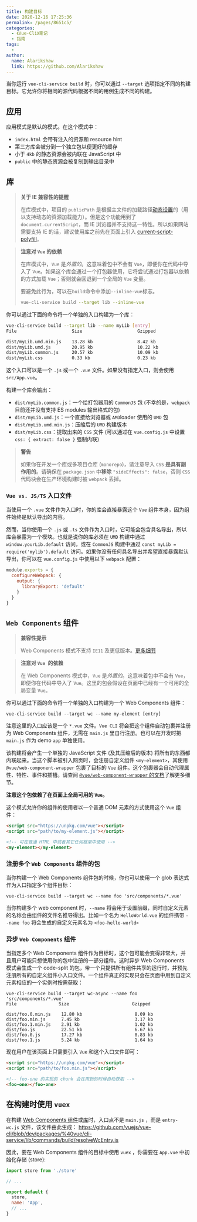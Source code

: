 ```yaml
---
title: 构建目标
date: 2020-12-16 17:25:36
permalink: /pages/8651c5/
categories:
  - 《Vue-Cli》笔记
  - 指南
tags:
  - 
author: 
  name: Alarikshaw
  link: https://github.com/Alarikshaw
---
```


当你运行 `vue-cli-service build` 时，你可以通过 `--target` 选项指定不同的构建目标。它允许你将相同的源代码根据不同的用例生成不同的构建。

## 应用

应用模式是默认的模式。在这个模式中：

- `index.html` 会带有注入的资源和 resource hint
- 第三方库会被分到一个独立包以便更好的缓存
- 小于 `4kb` 的静态资源会被内联在 JavaScript 中
- `public` 中的静态资源会被复制到输出目录中

## 库

> **关于 IE 兼容性的提醒**
>
> 在库模式中，项目的 `publicPath` 是根据主文件的加载路径[动态设置](https://github.com/vuejs/vue-cli/blob/dev/packages/@vue/cli-service/lib/commands/build/setPublicPath.js)的（用以支持动态的资源加载能力）。但是这个功能用到了 `document.currentScript`，而 IE 浏览器并不支持这一特性。所以如果网站需要支持 IE 的话，建议使用库之前先在页面上引入 [current-script-polyfill](https://www.npmjs.com/package/current-script-polyfill)。

> **注意对 `Vue` 的依赖**
>
> 在库模式中，`Vue` 是*外置的*。这意味着包中不会有 `Vue`，即便你在代码中导入了 `Vue`。如果这个库会通过一个打包器使用，它将尝试通过打包器以依赖的方式加载 `Vue`；否则就会回退到一个全局的 `Vue` 变量。
>
> 要避免此行为，可以在`build`命令中添加`--inline-vue`标志。
>
> ```bash
> vue-cli-service build --target lib --inline-vue
> ```

你可以通过下面的命令将一个单独的入口构建为一个库：

```bash
vue-cli-service build --target lib --name myLib [entry]
File                     Size                     Gzipped

dist/myLib.umd.min.js    13.28 kb                 8.42 kb
dist/myLib.umd.js        20.95 kb                 10.22 kb
dist/myLib.common.js     20.57 kb                 10.09 kb
dist/myLib.css           0.33 kb                  0.23 kb
```

这个入口可以是一个 `.js` 或一个 `.vue` 文件。如果没有指定入口，则会使用 `src/App.vue`。

构建一个库会输出：

- `dist/myLib.common.js`：一个给打包器用的 `CommonJS` 包 (不幸的是，`webpack` 目前还并没有支持 ES modules 输出格式的包)
- `dist/myLib.umd.js`：一个直接给浏览器或 `AMD`loader 使用的 `UMD` 包
- `dist/myLib.umd.min.js`：压缩后的 `UMD` 构建版本
- `dist/myLib.css`：提取出来的 `CSS` 文件 (可以通过在 `vue.config.js` 中设置 `css: { extract: false }` 强制内联)

> **警告**
>
> 如果你在开发一个库或多项目仓库 (`monorepo`)，请注意导入 `CSS` **是具有副作用的**。请确保在 `package.json` 中**移除** `"sideEffects": false`，否则 `CSS` 代码块会在生产环境构建时被 `webpack` 丢掉。

### `Vue vs. JS/TS` 入口文件

当使用一个 `.vue` 文件作为入口时，你的库会直接暴露这个 `Vue` 组件本身，因为组件始终是默认导出的内容。

然而，当你使用一个 `.js` 或 `.ts` 文件作为入口时，它可能会包含具名导出，所以库会暴露为一个模块。也就是说你的库必须在 `UMD` 构建中通过 `window.yourLib.default` 访问，或在 `CommonJS` 构建中通过 `const myLib = require('mylib').default` 访问。如果你没有任何具名导出并希望直接暴露默认导出，你可以在 `vue.config.js` 中使用以下 `webpack` 配置：

```js
module.exports = {
  configureWebpack: {
    output: {
      libraryExport: 'default'
    }
  }
}
```

## `Web Components` 组件

> **兼容性提示**
>
> Web Components 模式不支持 `IE11` 及更低版本。[更多细节](https://github.com/vuejs/vue-docs-zh-cn/blob/master/vue-web-component-wrapper/README.md#兼容性)

> **注意对 `Vue `的依赖**
>
> 在 Web Components 模式中，`Vue` 是*外置的*。这意味着包中不会有 `Vue`，即便你在代码中导入了 `Vue`。这里的包会假设在页面中已经有一个可用的全局变量 `Vue`。

你可以通过下面的命令将一个单独的入口构建为一个 Web Components 组件：

```text
vue-cli-service build --target wc --name my-element [entry]
```

注意这里的入口应该是一个 `*.vue` 文件。`Vue CLI` 将会把这个组件自动包裹并注册为 Web Components 组件，无需在 `main.js` 里自行注册。也可以在开发时把 `main.js` 作为 demo `app` 单独使用。

该构建将会产生一个单独的 JavaScript 文件 (及其压缩后的版本) 将所有的东西都内联起来。当这个脚本被引入网页时，会注册自定义组件 `<my-element>`，其使用 `@vue/web-component-wrapper` 包裹了目标的 `Vue` 组件。这个包裹器会自动代理属性、特性、事件和插槽。请查阅 [`@vue/web-component-wrapper` 的文档](https://github.com/vuejs/vue-docs-zh-cn/blob/master/vue-web-component-wrapper/README.md)了解更多细节。

**注意这个包依赖了在页面上全局可用的 `Vue`。**

这个模式允许你的组件的使用者以一个普通 DOM 元素的方式使用这个 `Vue` 组件：

```html
<script src="https://unpkg.com/vue"></script>
<script src="path/to/my-element.js"></script>

<!-- 可在普通 HTML 中或者其它任何框架中使用 -->
<my-element></my-element>
```

### 注册多个 `Web Components` 组件的包

当你构建一个 Web Components 组件包的时候，你也可以使用一个 glob 表达式作为入口指定多个组件目标：

```text
vue-cli-service build --target wc --name foo 'src/components/*.vue'
```

当你构建多个 web component 时，`--name` 将会用于设置前缀，同时自定义元素的名称会由组件的文件名推导得出。比如一个名为 `HelloWorld.vue` 的组件携带 `--name foo` 将会生成的自定义元素名为 `<foo-hello-world>`

### 异步 `Web Components` 组件

当指定多个 Web Components 组件作为目标时，这个包可能会变得非常大，并且用户可能只想使用你的包中注册的一部分组件。这时异步 Web Components 模式会生成一个 code-split 的包，带一个只提供所有组件共享的运行时，并预先注册所有的自定义组件小入口文件。一个组件真正的实现只会在页面中用到自定义元素相应的一个实例时按需获取：

```text
vue-cli-service build --target wc-async --name foo 'src/components/*.vue'
File                Size                        Gzipped

dist/foo.0.min.js    12.80 kb                    8.09 kb
dist/foo.min.js      7.45 kb                     3.17 kb
dist/foo.1.min.js    2.91 kb                     1.02 kb
dist/foo.js          22.51 kb                    6.67 kb
dist/foo.0.js        17.27 kb                    8.83 kb
dist/foo.1.js        5.24 kb                     1.64 kb
```

现在用户在该页面上只需要引入 `Vue` 和这个入口文件即可：

```html
<script src="https://unpkg.com/vue"></script>
<script src="path/to/foo.min.js"></script>

<!-- foo-one 的实现的 chunk 会在用到的时候自动获取 -->
<foo-one></foo-one>
```

## 在构建时使用 `vuex`

在构建 [Web Components 组件](https://cli.vuejs.org/zh/guide/build-targets.html#web-components-组件)或[库](https://cli.vuejs.org/zh/guide/build-targets.html#库)时，入口点不是 `main.js` ，而是 `entry-wc.js` 文件，该文件由此生成： https://github.com/vuejs/vue-cli/blob/dev/packages/%40vue/cli-service/lib/commands/build/resolveWcEntry.js

因此，要在 Web Components 组件的目标中使用 `vuex` ，你需要在 `App.vue` 中初始化存储 (store):

```js
import store from './store'

// ...

export default {
  store,
  name: 'App',
  // ...
}
```